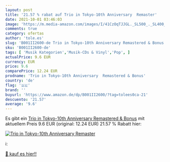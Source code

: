 ```yaml
---
layout: post
title: '21.57 % rabat auf Trio in Tokyo-10th Anniversary  Remaster'
date: 2021-10-01 03:46:03
image: 'https://m.media-amazon.com/images/I/41CzOqTJJGL._SL500_._SL400_.jpg'
comments: true
category: ofertas
author: 'tole.es'
slug: 'B001II2600-de Trio in Tokyo-10th Anniversary Remastered & Bonus'
sku: 'B001II2600-de'
tags: [ 'Musik Kategorien','Musik-CDs & Vinyl','Pop', ]
actualPrice: 9.6 EUR
currency: EUR
price: 9.6
comparePrice: 12.24 EUR
prodname: 'Trio in Tokyo-10th Anniversary  Remastered & Bonus'
country: 'de'
flag: '🇩🇪'
brand: ''
buyurl: 'https://www.amazon.de/dp/B001II2600/?tag=tolees0ca-21'
descuento: '21.57'
average: '9.6'
---
```


Es gibt ein [Trio in Tokyo-10th Anniversary  Remastered & Bonus](https://www.amazon.de/dp/B001II2600/?tag=tolees0ca-21) mit aktuellem Preis 9.6 EUR (original: 12.24 EUR) 21.57 % Rabatt hier:

[![Trio in Tokyo-10th Anniversary  Remaster](https://m.media-amazon.com/images/I/41CzOqTJJGL._SL500_._SL400_.jpg)](https://www.amazon.de/dp/B001II2600/?tag=tolees0ca-21)

ℹ️:


[🛒 kauf es hier!!](https://www.amazon.de/dp/B001II2600/?tag=tolees0ca-21)
